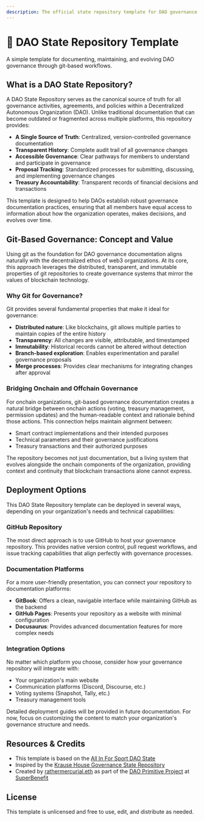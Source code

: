 ```yaml
---
description: The official state repository template for DAO governance.
---
```


# 🔏 DAO State Repository Template

A simple template for documenting, maintaining, and evolving DAO governance through git-based workflows.

## What is a DAO State Repository?

A DAO State Repository serves as the canonical source of truth for all governance activities, agreements, and policies within a Decentralized Autonomous Organization (DAO). Unlike traditional documentation that can become outdated or fragmented across multiple platforms, this repository provides:

- **A Single Source of Truth**: Centralized, version-controlled governance documentation
- **Transparent History**: Complete audit trail of all governance changes
- **Accessible Governance**: Clear pathways for members to understand and participate in governance
- **Proposal Tracking**: Standardized processes for submitting, discussing, and implementing governance changes
- **Treasury Accountability**: Transparent records of financial decisions and transactions

This template is designed to help DAOs establish robust governance documentation practices, ensuring that all members have equal access to information about how the organization operates, makes decisions, and evolves over time.

## Git-Based Governance: Concept and Value

Using git as the foundation for DAO governance documentation aligns naturally with the decentralized ethos of web3 organizations. At its core, this approach leverages the distributed, transparent, and immutable properties of git repositories to create governance systems that mirror the values of blockchain technology.

### Why Git for Governance?

Git provides several fundamental properties that make it ideal for governance:

- **Distributed nature**: Like blockchains, git allows multiple parties to maintain copies of the entire history
- **Transparency**: All changes are visible, attributable, and timestamped
- **Immutability**: Historical records cannot be altered without detection
- **Branch-based exploration**: Enables experimentation and parallel governance proposals
- **Merge processes**: Provides clear mechanisms for integrating changes after approval

### Bridging Onchain and Offchain Governance

For onchain organizations, git-based governance documentation creates a natural bridge between onchain actions (voting, treasury management, permission updates) and the human-readable context and rationale behind those actions. This connection helps maintain alignment between:

- Smart contract implementations and their intended purposes
- Technical parameters and their governance justifications
- Treasury transactions and their authorized purposes

The repository becomes not just documentation, but a living system that evolves alongside the onchain components of the organization, providing context and continuity that blockchain transactions alone cannot express.

## Deployment Options

This DAO State Repository template can be deployed in several ways, depending on your organization's needs and technical capabilities:

### GitHub Repository

The most direct approach is to use GitHub to host your governance repository. This provides native version control, pull request workflows, and issue tracking capabilities that align perfectly with governance processes.

### Documentation Platforms

For a more user-friendly presentation, you can connect your repository to documentation platforms:

- **GitBook**: Offers a clean, navigable interface while maintaining GitHub as the backend
- **GitHub Pages**: Presents your repository as a website with minimal configuration
- **Docusaurus**: Provides advanced documentation features for more complex needs

### Integration Options

No matter which platform you choose, consider how your governance repository will integrate with:

- Your organization's main website
- Communication platforms (Discord, Discourse, etc.)
- Voting systems (Snapshot, Tally, etc.)
- Treasury management tools

Detailed deployment guides will be provided in future documentation. For now, focus on customizing the content to match your organization's governance structure and needs.

## Resources & Credits

- This template is based on the [All In For Sport DAO State](https://state.allinforsport.org/)
- Inspired by the [Krause House Governance State Repository](https://github.com/Krause-House/org)
- Created by [rathermercurial.eth](https://rathermercurial.eth.xyz/) as part of the [DAO Primitive Project](https://superbenefit.org/dao-primitive-project) at [SuperBenefit](https://superbenefit.org/)

## License

This template is unlicensed and free to use, edit, and distribute as needed.